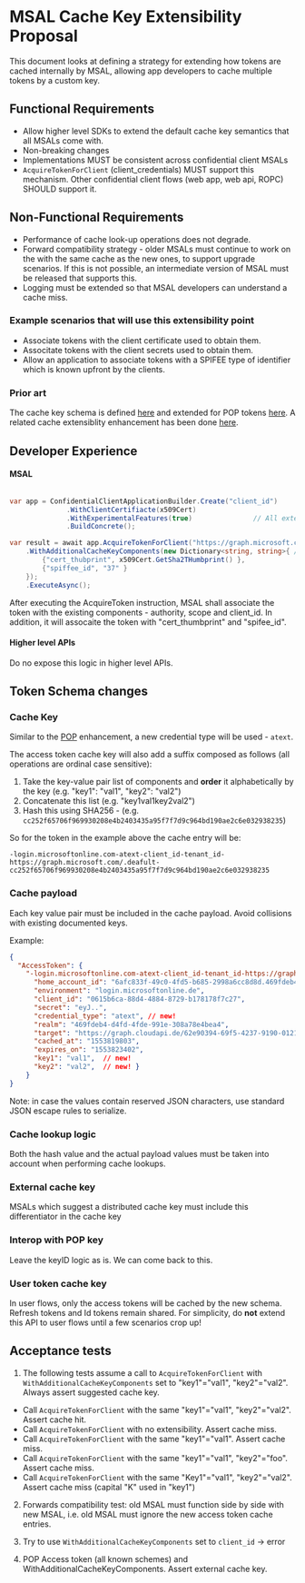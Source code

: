 # MSAL Cache Key Extensibility Proposal

This document looks at defining a strategy for extending how tokens are cached internally by MSAL, allowing app developers to cache multiple tokens by a custom key.

## Functional Requirements

- Allow higher level SDKs to extend the default cache key semantics that all MSALs come with.
- Non-breaking changes
- Implementations MUST be consistent across confidential client MSALs
- `AcquireTokenForClient` (client_credentials) MUST support this mechanism. Other confidential client flows (web app, web api, ROPC) SHOULD support it.

## Non-Functional Requirements

- Performance of cache look-up operations does not degrade.
- Forward compatibility strategy - older MSALs must continue to work on the with the same cache as the new ones, to support upgrade scenarios. If this is not possible, an intermediate version of MSAL must be released that supports this.
- Logging must be extended so that MSAL developers can understand a cache miss.

### Example scenarios that will use this extensibility point

- Associate tokens with the client certificate used to obtain them.
- Associtate tokens with the client secrets used to obtain them.
- Allow an application to associate tokens with a SPIFEE type of identifier which is known upfront by the clients.

### Prior art

The cache key schema is defined [here](https://identitydivision.visualstudio.com/DevEx/_git/AuthLibrariesApiReview?path=/SSO/Schema.md) and extended for POP tokens [here](https://identitydivision.visualstudio.com/DevEx/_git/AuthLibrariesApiReview?path=/SSO/change_proposals/11232019-accesstoken_with_authscheme.md). A related cache extensiblity enhancement has been done [here](https://github.com/AzureAD/microsoft-authentication-library-for-dotnet/issues/4922).

## Developer Experience

#### MSAL 

```csharp

var app = ConfidentialClientApplicationBuilder.Create("client_id")             
              .WithClientCertifiacte(x509Cert)
              .WithExperimentalFeatures(true)               // All extensiblity APIs remain experimental
              .BuildConcrete();

var result = await app.AcquireTokenForClient("https://graph.microsoft.com/.default")
    .WithAdditionalCacheKeyComponents(new Dictionary<string, string>{ // New API
        {"cert_thubprint", x509Cert.GetSha2THumbprint() }, 
        {"spiffee_id", "37" }
    });
    .ExecuteAsync();   
```

After executing the AcquireToken instruction, MSAL shall associate the token with the existing components - authority, scope and client_id. In addition, it will assocaite the token with "cert_thumbprint" and "spifee_id". 

#### Higher level APIs

Do no expose this logic in higher level APIs.

## Token Schema changes

### Cache Key

Similar to the [POP](https://identitydivision.visualstudio.com/DevEx/_git/AuthLibrariesApiReview?path=/SSO/change_proposals/11232019-accesstoken_with_authscheme.md&_a=preview) enhancement, a new credential type will be used - `atext`.

The access token cache key will also add a suffix composed as follows (all operations are ordinal case sensitive):

1. Take the key-value pair list of components and **order** it alphabetically by the key (e.g. "key1": "val1", "key2": "val2")
1. Concatenate this list  (e.g. "key1val1key2val2")
1. Hash this using SHA256 - (e.g. `cc252f65706f969930208e4b2403435a95f7f7d9c964bd190ae2c6e032938235`)

So for the token in the example above the cache entry will be: 

`-login.microsoftonline.com-atext-client_id-tenant_id-https://graph.microsoft.com/.deafult-cc252f65706f969930208e4b2403435a95f7f7d9c964bd190ae2c6e032938235`

### Cache payload

Each key value pair must be included in the cache payload. Avoid collisions with existing documented keys.

Example: 

```json
{
  "AccessToken": {
    "-login.microsoftonline.com-atext-client_id-tenant_id-https://graph.microsoft.com/.deafult-cc252f65706f969930208e4b2403435a95f7f7d9c964bd190ae2c6e032938235": {
      "home_account_id": "6afc833f-49c0-4fd5-b685-2998a6cc8d8d.469fdeb4-d4fd-4fde-991e-308a78e4bea4",
      "environment": "login.microsoftonline.de",     
      "client_id": "0615b6ca-88d4-4884-8729-b178178f7c27",
      "secret": "eyJ..",
      "credential_type": "atext", // new!
      "realm": "469fdeb4-d4fd-4fde-991e-308a78e4bea4",
      "target": "https://graph.cloudapi.de/62e90394-69f5-4237-9190-012177145e10 https://graph.cloudapi.de/.default",      
      "cached_at": "1553819803",
      "expires_on": "1553823402",
      "key1": "val1",  // new!
      "key2": "val2",  // new! }
    }
}
```

Note: in case the values contain reserved JSON characters, use standard JSON escape rules to serialize.

### Cache lookup logic

Both the hash value and the actual payload values must be taken into account when performing cache lookups.

### External cache key

MSALs which suggest a distributed cache key must include this differentiator in the cache key

### Interop with POP key

Leave the keyID logic as is. We can come back to this.

### User token cache key

In user flows, only the access tokens will be cached by the new schema. Refresh tokens and Id tokens remain shared. For simplicity, do **not** extend this API to user flows until a few scenarios crop up!

## Acceptance tests

1. The following tests assume a call to `AcquireTokenForClient` with `WithAdditionalCacheKeyComponents` set to "key1"="val1", "key2"="val2". Always assert suggested cache key.

- Call `AcquireTokenForClient` with the same "key1"="val1", "key2"="val2". Assert cache hit.
- Call `AcquireTokenForClient` with no extensibility. Assert cache miss.
- Call `AcquireTokenForClient` with the same "key1"="val1". Assert cache miss.
- Call `AcquireTokenForClient` with the same "key1"="val1", "key2"="foo". Assert cache miss.
- Call `AcquireTokenForClient` with the same "Key1"="val1", "key2"="val2". Assert cache miss (capital "K" used in "key1")

2. Forwards compatibility test: old MSAL must function side by side with new MSAL, i.e. old MSAL must ignore the new access token cache entries. 

3. Try to use `WithAdditionalCacheKeyComponents` set to `client_id` -> error
4. POP Access token (all known schemes) and WithAdditionalCacheKeyComponents. Assert external cache key.
